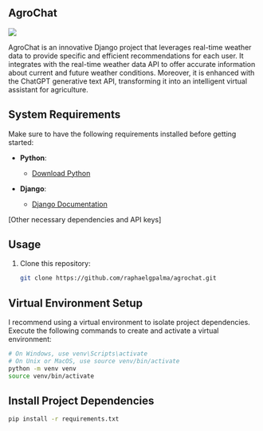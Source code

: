## AgroChat 

![](https://github.com/raphaelgpalma/agrochat/blob/main/static/output.png)

AgroChat is an innovative Django project that leverages real-time weather data to provide specific and efficient recommendations for each user. It integrates with the real-time weather data API to offer accurate information about current and future weather conditions. Moreover, it is enhanced with the ChatGPT generative text API, transforming it into an intelligent virtual assistant for agriculture.

## System Requirements

Make sure to have the following requirements installed before getting started:

- **Python**: 
  - [Download Python](https://www.python.org/downloads/)

- **Django**: 
  - [Django Documentation](https://docs.djangoproject.com/en/3.0/)

[Other necessary dependencies and API keys]

## Usage

1. Clone this repository:

   ```bash
   git clone https://github.com/raphaelgpalma/agrochat.git

## Virtual Environment Setup

I recommend using a virtual environment to isolate project dependencies. Execute the following commands to create and activate a virtual environment:

```bash
# On Windows, use venv\Scripts\activate
# On Unix or MacOS, use source venv/bin/activate
python -m venv venv
source venv/bin/activate
```
## Install Project Dependencies

```bash
pip install -r requirements.txt
```
